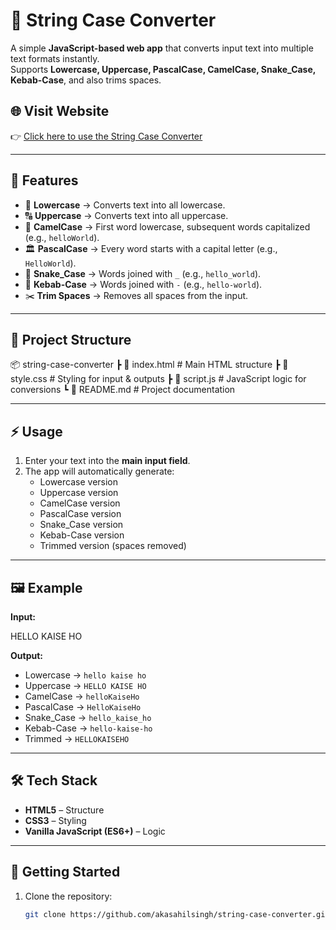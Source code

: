 # 📝 String Case Converter  

A simple **JavaScript-based web app** that converts input text into multiple text formats instantly.  
Supports **Lowercase, Uppercase, PascalCase, CamelCase, Snake_Case, Kebab-Case**, and also trims spaces.  

## 🌐 Visit Website  

👉 [Click here to use the String Case Converter](https://your-username.github.io/string-case-converter/)  

---

## 📌 Features  

- 🔡 **Lowercase** → Converts text into all lowercase.  
- 🔠 **Uppercase** → Converts text into all uppercase.  
- 🐫 **CamelCase** → First word lowercase, subsequent words capitalized (e.g., `helloWorld`).  
- 🏛 **PascalCase** → Every word starts with a capital letter (e.g., `HelloWorld`).  
- 🐍 **Snake_Case** → Words joined with `_` (e.g., `hello_world`).  
- 🍢 **Kebab-Case** → Words joined with `-` (e.g., `hello-world`).  
- ✂️ **Trim Spaces** → Removes all spaces from the input.  

---

## 📂 Project Structure  

📦 string-case-converter
┣ 📜 index.html # Main HTML structure
┣ 📜 style.css # Styling for input & outputs
┣ 📜 script.js # JavaScript logic for conversions
┗ 📜 README.md # Project documentation


---

## ⚡ Usage  

1. Enter your text into the **main input field**.  
2. The app will automatically generate:  
   - Lowercase version  
   - Uppercase version  
   - CamelCase version  
   - PascalCase version  
   - Snake_Case version  
   - Kebab-Case version  
   - Trimmed version (spaces removed)  

---

## 🖼️ Example  

**Input:**  

HELLO KAISE HO

**Output:**  

- Lowercase → `hello kaise ho`  
- Uppercase → `HELLO KAISE HO`  
- CamelCase → `helloKaiseHo`  
- PascalCase → `HelloKaiseHo`  
- Snake_Case → `hello_kaise_ho`  
- Kebab-Case → `hello-kaise-ho`  
- Trimmed → `HELLOKAISEHO`  

---

## 🛠️ Tech Stack  

- **HTML5** – Structure  
- **CSS3** – Styling  
- **Vanilla JavaScript (ES6+)** – Logic  

---

## 🚀 Getting Started  

1. Clone the repository:  
   ```bash
   git clone https://github.com/akasahilsingh/string-case-converter.git

